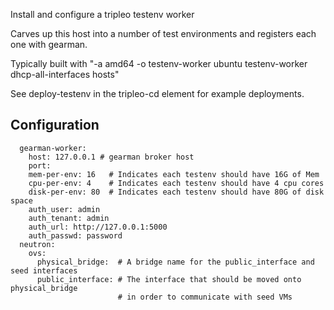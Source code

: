 Install and configure a tripleo testenv worker

Carves up this host into a number of test environments and registers each one with gearman.

Typically built with "-a amd64 -o testenv-worker ubuntu testenv-worker dhcp-all-interfaces hosts"

See deploy-testenv in the tripleo-cd element for example deployments.

Configuration
-------------

      gearman-worker:
        host: 127.0.0.1 # gearman broker host
        port:
        mem-per-env: 16   # Indicates each testenv should have 16G of Mem
        cpu-per-env: 4    # Indicates each testenv should have 4 cpu cores
        disk-per-env: 80  # Indicates each testenv should have 80G of disk space
        auth_user: admin
        auth_tenant: admin
        auth_url: http://127.0.0.1:5000
        auth_passwd: password
      neutron:
        ovs:
          physical_bridge:  # A bridge name for the public_interface and seed interfaces
          public_interface: # The interface that should be moved onto physical_bridge
                            # in order to communicate with seed VMs
